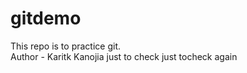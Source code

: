 # gitdemo
This repo is to practice git.<br>
Author - Karitk Kanojia
just to check
just tocheck again

